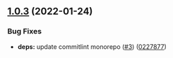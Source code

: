 ## [1.0.3](https://github.com/ivangabriele/commitlint-config/compare/v1.0.2...v1.0.3) (2022-01-24)

### Bug Fixes

- **deps:** update commitlint monorepo ([#3](https://github.com/ivangabriele/commitlint-config/issues/3))
  ([0227877](https://github.com/ivangabriele/commitlint-config/commit/022787731644324fadba9d33a7357f50cbca178a))
